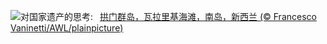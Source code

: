 ![](https://www.bing.com/th?id=OHR.ScottishSheep_ZH-CN3051181797_UHD.jpg&w=1000)对国家遗产的思考:&nbsp;&ensp;[拱门群岛，瓦拉里基海滩，南岛，新西兰 (© Francesco Vaninetti/AWL/plainpicture)](https://www.bing.com/th?id=OHR.ScottishSheep_ZH-CN3051181797_UHD.jpg)
<br><br/>
